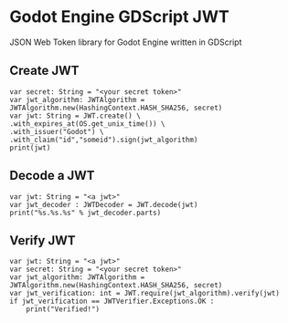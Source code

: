 # Godot Engine GDScript JWT  
JSON Web Token library for Godot Engine written in GDScript 

## Create JWT
```gdscript
var secret: String = "<your secret token>"
var jwt_algorithm: JWTAlgorithm = JWTAlgorithm.new(HashingContext.HASH_SHA256, secret)
var jwt: String = JWT.create() \
.with_expires_at(OS.get_unix_time()) \
.with_issuer("Godot") \
.with_claim("id","someid").sign(jwt_algorithm)
print(jwt)
```

## Decode a JWT
```gdscript
var jwt: String = "<a jwt>"
var jwt_decoder : JWTDecoder = JWT.decode(jwt)
print("%s.%s.%s" % jwt_decoder.parts)
```

## Verify JWT
```gdscript
var jwt: String = "<a jwt>"
var secret: String = "<your secret token>"
var jwt_algorithm: JWTAlgorithm = JWTAlgorithm.new(HashingContext.HASH_SHA256, secret)
var jwt_verification: int = JWT.require(jwt_algorithm).verify(jwt)
if jwt_verification == JWTVerifier.Exceptions.OK :
	print("Verified!")
```

